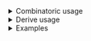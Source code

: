 <details>
<summary>Combinatoric usage</summary>

```no_run
# use bpaf::*;
# #[allow(dead_code)]
#[derive(Debug, Clone)]
pub struct Cmd {
    flag: bool,
    arg: usize,
}

#[derive(Debug, Clone)]
# #[allow(dead_code)]
pub struct Options {
    flag: bool,
    cmd: Cmd,
}

fn cmd() -> impl Parser<Cmd> {
    let flag = long("flag")
        .help("This flag is specific to command")
        .switch();
    let arg = long("arg").argument("ARG");
    construct!(Cmd { flag, arg })
        .to_options()
        .descr("Command to do something")
        .command("cmd")
        .help("Command to do something")
}

pub fn options() -> OptionParser<Options> {
    let flag = long("flag")
        .help("This flag is specific to the outer layer")
        .switch();
    construct!(Options { flag, cmd() }).to_options()
}
```

</details>
<details>
<summary>Derive usage</summary>

```no_run
# use bpaf::*;
# #[allow(dead_code)]
#[derive(Debug, Clone, Bpaf)]
#[bpaf(command)]
/// Command to do something
pub struct Cmd {
    /// This flag is specific to command
    flag: bool,
    arg: usize,
}

#[derive(Debug, Clone, Bpaf)]
# #[allow(dead_code)]
#[bpaf(options)]
pub struct Options {
    /// This flag is specific to the outer layer
    flag: bool,
    #[bpaf(external)]
    cmd: Cmd,
}
```

</details>
<details>
<summary>Examples</summary>


In this example there's only one command and it is required, so is the argument inside of it
```console
% app cmd --arg 42
Options { flag: false, cmd: Cmd { flag: false, arg: 42 } }
```

If you don't specify this command - parsing will fail
```console
% app 
Expected COMMAND ..., pass --help for usage information
```

You can have the same flag names inside and outside of the command, but it might be confusing
for the end user. This example enables the outer flag
```console
% app --flag cmd --arg 42
Options { flag: true, cmd: Cmd { flag: false, arg: 42 } }
```

And this one - both inside and outside
```console
% app --flag cmd --arg 42 --flag
Options { flag: true, cmd: Cmd { flag: true, arg: 42 } }
```

And that's the confusing part - unless you add context restrictions with
[`adjacent`](Parser::adjacent) and parse command first - outer flag wins.
So it's best not to mix names on different levels
```console
% app cmd --arg 42 --flag
Options { flag: true, cmd: Cmd { flag: false, arg: 42 } }
```

Commands show up on both outer level help
```console
% app --help
Usage: [--flag] COMMAND ...

Available options:
        --flag  This flag is specific to the outer layer
    -h, --help  Prints help information

Available commands:
    cmd  Command to do something
```

As well as showing their own help
```console
% app cmd --help
Command to do something

Usage: [--flag] --arg ARG

Available options:
        --flag       This flag is specific to command
        --arg <ARG>
    -h, --help       Prints help information
```

</details>
